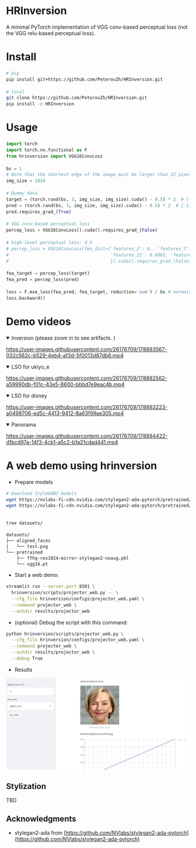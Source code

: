 # HRInversion

A minimal PyTorch implementation of VGG conv-based perceptual loss (not the VGG relu-based perceptual loss). 

# Install

```bash
# pip
pip install git+https://github.com/PeterouZh/HRInversion.git

# local
git clone https://github.com/PeterouZh/HRInversion.git
pip install -e HRInversion

```

# Usage

```python
import torch
import torch.nn.functional as F
from hrinversion import VGG16ConvLoss

bs = 1
# Note that the shortest edge of the image must be larger than 32 pixels.
img_size = 1024

# Dummy data
target = (torch.rand(bs, 3, img_size, img_size).cuda() - 0.5) * 2  # [-1, 1]
pred = (torch.rand(bs, 3, img_size, img_size).cuda() - 0.5) * 2  # [-1, 1]
pred.requires_grad_(True)

# VGG conv-based perceptual loss
percep_loss = VGG16ConvLoss().cuda().requires_grad_(False)

# high-level perceptual loss: d_h
# percep_loss = VGG16ConvLoss(fea_dict={'features_2': 0., 'features_7': 0., 'features_14': 0.,
#                                       'features_21': 0.0002, 'features_28': 0.0005,
#                                       }).cuda().requires_grad_(False)

fea_target = percep_loss(target)
fea_pred = percep_loss(pred)

loss = F.mse_loss(fea_pred, fea_target, reduction='sum') / bs # normalized by batch size
loss.backward()
```


# Demo videos

<details open>
<summary>
  Inversion (please zoom in to see artifacts. )
</summary>
  
https://user-images.githubusercontent.com/26176709/178883567-032c562c-b529-4eb4-af3d-5f0013d87db6.mp4
</details>

<details open>
<summary>
  LSO for ukiyo_e
</summary>
  
https://user-images.githubusercontent.com/26176709/178882562-a59990db-f01c-43e5-8600-bbbd7e9eac4b.mp4
</details>

<details open>
<summary>
  LSO for disney
</summary>
  
https://user-images.githubusercontent.com/26176709/178883223-a0498706-ed5c-4413-9412-8a63f99ae305.mp4
</details>

<details open>
<summary>
  Panorama
</summary>
  
https://user-images.githubusercontent.com/26176709/178884422-d1bcd97a-14f3-4cb1-a5c2-b1a21cdad441.mp4
</details>

# A web demo using hrinversion

<!-- https://user-images.githubusercontent.com/26176709/177040601-17c9581c-eac7-498c-b486-a7cbcdc417c2.mp4 -->

- Prepare models
```bash
# Download StyleGAN2 models
wget https://nvlabs-fi-cdn.nvidia.com/stylegan2-ada-pytorch/pretrained/transfer-learning-source-nets/ffhq-res1024-mirror-stylegan2-noaug.pkl -P datasets/pretrained/
wget https://nvlabs-fi-cdn.nvidia.com/stylegan2-ada-pytorch/pretrained/metrics/vgg16.pt -P datasets/pretrained/
  
```
```text
tree datasets/

datasets/
├── aligned_faces
│   └── test.png
└── pretrained
    ├── ffhq-res1024-mirror-stylegan2-noaug.pkl
    └── vgg16.pt
```

- Start a web demo:
```bash
streamlit run --server.port 8501 \
  hrinversion/scripts/projector_web.py -- \
  --cfg_file hrinversion/configs/projector_web.yaml \
  --command projector_web \
  --outdir results/projector_web

```

- (optional) Debug the script with this command:
```bash
python hrinversion/scripts/projector_web.py \
  --cfg_file hrinversion/configs/projector_web.yaml \
  --command projector_web \
  --outdir results/projector_web \
  --debug True

```

- Results

<img src=".github/screen.png" width="600">


## Stylization

TBD

## Acknowledgments

- stylegan2-ada from [https://github.com/NVlabs/stylegan2-ada-pytorch](https://github.com/NVlabs/stylegan2-ada-pytorch)





